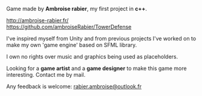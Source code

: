 Game made by **Ambroise rabier**, my first project in **c++**.

http://ambroise-rabier.fr/  
https://github.com/ambroiseRabier/TowerDefense

I've inspired myself from Unity and from previous projects I've worked on to make my own 'game engine' based on SFML library.

I own no rights over music and graphics being used as placeholders.

Looking for a **game artist** and a **game designer** to make this game more interesting. Contact me by mail.

Any feedback is welcome: rabier.ambroise@outlook.fr